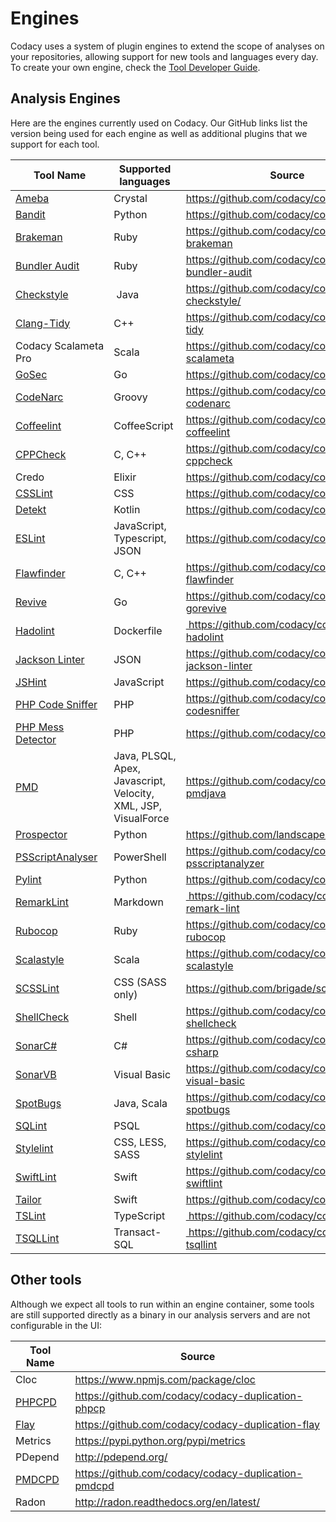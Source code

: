# Engines

Codacy uses a system of plugin engines to extend the scope of analyses on your repositories, allowing support for new tools and languages every day. To create your own engine, check the [Tool Developer Guide](/hc/en-us/articles/207994725-Tool-Developer-Guide).

## Analysis Engines

Here are the engines currently used on Codacy. Our GitHub links list the version being used for each engine as well as additional plugins that we support for each tool. 

<table>
<thead>
<tr>
<th><strong>Tool Name</strong></th>
<th><strong>Supported languages</strong></th>
<th><strong>Source</strong></th>
</tr>
</thead>
<tbody>
<tr>
<td><a href="https://github.com/veelenga/ameba">Ameba</a></td>
<td>Crystal</td>
<td><a href="https://github.com/codacy/codacy-ameba">https://github.com/codacy/codacy-ameba</a></td>
</tr>
<tr>
<td><a href="https://github.com/openstack/bandit">Bandit</a></td>
<td>Python</td>
<td><a href="https://github.com/codacy/codacy-bandit" class="in-cell-link">https://github.com/codacy/codacy-bandit</a></td>
</tr>
<tr>
<td><a href="http://brakemanscanner.org/" class="in-cell-link">Brakeman</a></td>
<td>Ruby</td>
<td><a href="https://github.com/codacy/codacy-brakeman" class="in-cell-link">https://github.com/codacy/codacy-brakeman</a></td>
</tr>
<tr>
<td><a href="https://github.com/rubysec/bundler-audit">Bundler Audit</a></td>
<td>Ruby</td>
<td><a href="https://github.com/codacy/codacy-bundler-audit">https://github.com/codacy/codacy-bundler-audit</a></td>
</tr>
<tr>
<td><a href="http://checkstyle.sourceforge.net/" class="in-cell-link">Checkstyle</a></td>
<td> Java</td>
<td><a href="https://github.com/codacy/codacy-checkstyle/" class="in-cell-link">https://github.com/codacy/codacy-checkstyle/</a></td>
</tr>
<tr>
<td><a href="https://clang.llvm.org/extra/clang-tidy/">Clang-Tidy</a></td>
<td>C++</td>
<td><a href="https://github.com/codacy/codacy-clang-tidy" class="in-cell-link">https://github.com/codacy/codacy-clang-tidy</a></td>
</tr>
<tr>
<td>Codacy Scalameta Pro</td>
<td>Scala</td>
<td><a href="https://github.com/codacy/codacy-scalameta" class="in-cell-link">https://github.com/codacy/codacy-scalameta</a></td>
</tr>
<tr>
<td><a href="https://github.com/securego/gosec" class="in-cell-link">GoSec</a></td>
<td>Go</td>
<td><a href="https://github.com/codacy/codacy-gosec" class="in-cell-link">https://github.com/codacy/codacy-gosec</a></td>
</tr>
<tr>
<td><a href="https://codenarc.github.io/CodeNarc/" class="in-cell-link">CodeNarc</a></td>
<td>Groovy</td>
<td><a href="https://github.com/codacy/codacy-codenarc" class="in-cell-link">https://github.com/codacy/codacy-codenarc</a></td>
</tr>
<tr>
<td><a href="http://www.coffeelint.org/" class="in-cell-link">Coffeelint</a></td>
<td>CoffeeScript</td>
<td><a href="https://github.com/codacy/codacy-coffeelint" class="in-cell-link">https://github.com/codacy/codacy-coffeelint</a></td>
</tr>
<tr>
<td><a href="http://cppcheck.sourceforge.net/" class="in-cell-link">CPPCheck</a></td>
<td>C, C++</td>
<td><a href="https://github.com/codacy/codacy-cppcheck" class="in-cell-link">https://github.com/codacy/codacy-cppcheck</a></td>
</tr>
<tr>
<td><span>Credo</span></td>
<td>Elixir</td>
<td><a href="https://github.com/codacy/codacy-credo"><span class="wysiwyg-underline">https://github.com/codacy/codacy-credo</span></a></td>
</tr>
<tr>
<td><a href="http://csslint.net/" class="in-cell-link">CSSLint</a></td>
<td>CSS</td>
<td><a href="https://github.com/codacy/codacy-csslint" class="in-cell-link">https://github.com/codacy/codacy-csslint</a></td>
</tr>
<tr>
<td><a href="https://github.com/arturbosch/detekt">Detekt</a></td>
<td>Kotlin</td>
<td><a href="https://github.com/codacy/codacy-detekt">https://github.com/codacy/codacy-detekt</a></td>
</tr>
<tr>
<td><a href="http://eslint.org/" class="in-cell-link">ESLint</a></td>
<td>JavaScript, Typescript, JSON</td>
<td><a href="https://github.com/codacy/codacy-eslint" class="in-cell-link">https://github.com/codacy/codacy-eslint</a></td>
</tr>
<tr>
<td><a href="https://dwheeler.com/flawfinder/">Flawfinder</a></td>
<td>C, C++</td>
<td><a href="https://github.com/codacy/codacy-flawfinder">https://github.com/codacy/codacy-flawfinder</a></td>
</tr>
<tr>
<td><a href="https://github.com/mgechev/revive">Revive</a></td>
<td>Go</td>
<td><a href="https://github.com/codacy/codacy-gorevive" class="c-link">https://github.com/codacy/codacy-gorevive</a></td>
</tr>
<tr>
<td><a href="https://github.com/hadolint/hadolint">Hadolint</a></td>
<td>Dockerfile</td>
<td><a href="https://github.com/codacy/codacy-hadolint"> https://github.com/codacy/codacy-hadolint</a></td>
</tr>
<tr>
<td><a href="https://github.com/codacy/codacy-jackson-linter">Jackson Linter</a></td>
<td>JSON</td>
<td><a href="https://github.com/codacy/codacy-jackson-linter">https://github.com/codacy/codacy-jackson-linter</a></td>
</tr>
<tr>
<td><a href="http://jshint.com/">JSHint</a></td>
<td>JavaScript </td>
<td><a href="https://github.com/codacy/codacy-jshint">https://github.com/codacy/codacy-jshint</a></td>
</tr>
<tr>
<td><a href="https://github.com/squizlabs/PHP_CodeSniffer">PHP Code Sniffer</a></td>
<td>PHP</td>
<td><a href="https://github.com/codacy/codacy-codesniffer" class="in-cell-link">https://github.com/codacy/codacy-codesniffer</a></td>
</tr>
<tr>
<td><a href="https://phpmd.org/" class="in-cell-link">PHP Mess Detector</a></td>
<td>PHP</td>
<td><a href="https://github.com/codacy/codacy-phpmd" class="in-cell-link">https://github.com/codacy/codacy-phpmd</a></td>
</tr>
<tr>
<td><a href="http://pmd.sourceforge.net/pmd-5.3.2/pmd-java/index.html" class="in-cell-link">PMD</a></td>
<td>Java, PLSQL, Apex, Javascript, Velocity, XML, JSP, VisualForce</td>
<td><a href="https://github.com/codacy/codacy-pmdjava" class="in-cell-link">https://github.com/codacy/codacy-pmdjava</a></td>
</tr>
<tr>
<td><a href="https://github.com/landscapeio/prospector">Prospector</a></td>
<td>Python</td>
<td><a href="https://github.com/landscapeio/prospector">https://github.com/landscapeio/prospector</a></td>
</tr>
<tr>
<td><a href="https://github.com/PowerShell/PSScriptAnalyzer">PSScriptAnalyser</a></td>
<td>PowerShell</td>
<td><a href="https://github.com/codacy/codacy-psscriptanalyzer">https://github.com/codacy/codacy-psscriptanalyzer</a></td>
</tr>
<tr>
<td><a href="http://www.pylint.org/" class="in-cell-link">Pylint</a></td>
<td>Python</td>
<td><a href="https://github.com/codacy/codacy-pylint" class="in-cell-link">https://github.com/codacy/codacy-pylint</a></td>
</tr>
<tr>
<td><a href="https://github.com/remarkjs/remark-lint">RemarkLint</a></td>
<td>Markdown</td>
<td><a href="https://github.com/codacy/codacy-remark-lint"> https://github.com/codacy/codacy-remark-lint</a></td>
</tr>
<tr>
<td><a href="https://github.com/bbatsov/rubocop" class="in-cell-link">Rubocop</a></td>
<td>Ruby</td>
<td><a href="https://github.com/codacy/codacy-rubocop">https://github.com/codacy/codacy-rubocop</a></td>
</tr>
<tr>
<td><a href="http://www.scalastyle.org/" class="in-cell-link">Scalastyle</a></td>
<td>Scala</td>
<td><a href="https://github.com/codacy/codacy-scalastyle" class="in-cell-link">https://github.com/codacy/codacy-scalastyle</a></td>
</tr>
<tr>
<td><a href="https://github.com/brigade/scss-lint">SCSSLint</a></td>
<td>CSS (SASS only)</td>
<td><a href="https://github.com/brigade/scss-lint">https://github.com/brigade/scss-lint</a></td>
</tr>
<tr>
<td><a href="https://www.shellcheck.net/" class="in-cell-link">ShellCheck</a></td>
<td>Shell</td>
<td><a href="https://github.com/codacy/codacy-shellcheck" class="in-cell-link">https://github.com/codacy/codacy-shellcheck</a></td>
</tr>
<tr>
<td><a href="https://github.com/SonarSource/sonar-dotnet">SonarC#</a></td>
<td>C#</td>
<td><a href="https://github.com/codacy/codacy-sonar-csharp">https://github.com/codacy/codacy-sonar-csharp</a></td>
</tr>
<tr>
<td><a href="https://github.com/SonarSource/sonar-dotnet">SonarVB</a></td>
<td>Visual Basic</td>
<td><a href="https://github.com/codacy/codacy-sonar-visual-basic">https://github.com/codacy/codacy-sonar-visual-basic</a></td>
</tr>
<tr>
<td><a href="https://spotbugs.github.io/">SpotBugs</a></td>
<td>Java, Scala</td>
<td><a href="https://github.com/codacy/codacy-spotbugs">https://github.com/codacy/codacy-spotbugs</a></td>
</tr>
<tr>
<td><a href="https://github.com/purcell/sqlint">SQLint</a></td>
<td>PSQL</td>
<td><a href="https://github.com/codacy/codacy-sqlint">https://github.com/codacy/codacy-sqlint</a></td>
</tr>
<tr>
<td><a href="https://stylelint.io/">Stylelint</a></td>
<td>CSS, LESS, SASS</td>
<td><a href="https://github.com/codacy/codacy-stylelint">https://github.com/codacy/codacy-stylelint</a></td>
</tr>
<tr>
<td><a href="https://github.com/realm/SwiftLint">SwiftLint</a></td>
<td>Swift</td>
<td><a href="https://github.com/codacy/codacy-swiftlint">https://github.com/codacy/codacy-swiftlint</a></td>
</tr>
<tr>
<td><a href="https://tailor.sh/">Tailor</a></td>
<td>Swift</td>
<td><a href="https://github.com/codacy/codacy-tailor" class="in-cell-link">https://github.com/codacy/codacy-tailor</a></td>
</tr>
<tr>
<td><a href="https://palantir.github.io/tslint/">TSLint</a></td>
<td>TypeScript</td>
<td><a href="https://github.com/codacy/codacy-tslint" class="in-cell-link"> https://github.com/codacy/codacy-tslint</a></td>
</tr>
<tr>
<td><a href="https://github.com/tsqllint/tsqllint/">TSQLLint</a></td>
<td>Transact-SQL</td>
<td><a href="https://github.com/codacy/codacy-tsqllint" class="in-cell-link"> https://github.com/codacy/codacy-tsqllint</a></td>
</tr>
</tbody>
</table>

## Other tools

Although we expect all tools to run within an engine container, some tools are still supported directly as a binary in our analysis servers and are not configurable in the UI:

<table>
<thead>
<tr>
<th><strong>Tool Name</strong></th>
<th><strong>Source</strong></th>
</tr>
</thead>
<tbody>
<tr>
<td>Cloc</td>
<td><a href="https://www.npmjs.com/package/cloc" class="in-cell-link">https://www.npmjs.com/package/cloc</a></td>
</tr>
<tr>
<td><a href="https://github.com/sebastianbergmann/phpcpd" class="in-cell-link">PHPCPD</a></td>
<td><a href="https://github.com/codacy/codacy-duplication-phpcpd" class="in-cell-link">https://github.com/codacy/codacy-duplication-phpcp</a></td>
</tr>
<tr>
<td><a href="https://github.com/seattlerb/flay" class="in-cell-link">Flay</a></td>
<td><a href="https://github.com/codacy/codacy-duplication-flay" class="in-cell-link">https://github.com/codacy/codacy-duplication-flay</a></td>
</tr>
<tr>
<td>Metrics </td>
<td><a href="https://pypi.python.org/pypi/metrics">https://pypi.python.org/pypi/metrics</a></td>
</tr>
<tr>
<td>PDepend</td>
<td><a href="http://pdepend.org/" class="in-cell-link">http://pdepend.org/</a></td>
</tr>
<tr>
<td><a href="https://pmd.github.io/" class="in-cell-link">PMDCPD</a></td>
<td><a href="https://github.com/codacy/codacy-duplication-pmdcpd" class="in-cell-link">https://github.com/codacy/codacy-duplication-pmdcpd</a> </td>
</tr>
<tr>
<td>Radon</td>
<td><a href="http://radon.readthedocs.org/en/latest/" class="in-cell-link">http://radon.readthedocs.org/en/latest/</a></td>
</tr>
</tbody>
</table>
